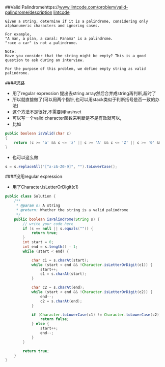 ##Valid Palindromehttps://www.lintcode.com/problem/valid-palindrome/description
[lintcode](https://www.lintcode.com/problem/valid-palindrome/description)

	Given a string, determine if it is a palindrome, considering only alphanumeric characters and ignoring cases.

	For example,
	"A man, a plan, a canal: Panama" is a palindrome.
	"race a car" is not a palindrome.

	Note:
	Have you consider that the string might be empty? This is a good question to ask during an interview.

	For the purpose of this problem, we define empty string as valid palindrome.

####思路
- 用了regular expression 提出去string array然后合并成string再判断,超时了
- 所以就直接做了(可以用两个指针,也可以用stack类似于判断括号是否一致的办法)
- 这个方法不是很好,不需要用hashset
- 可以写一个valid character函数来判断是不是有效就可以,
- 比如

```java
public boolean isValid(char c)
{
    return (c >= 'a' && c <= 'z' || c >= 'A' && c <= 'Z' || c >= '0' && c <= '9') ? true : false;
}
```
- 也可以这么做

```java
s = s.replaceAll("[^a-zA-Z0-9]", "").toLowerCase();
```

####没用regular expression
- 用了Character.isLetterOrDigit(c1)

```java
public class Solution {
    /**
     * @param s: A string
     * @return: Whether the string is a valid palindrome
     */
    public boolean isPalindrome(String s) {
        // write your code here
        if (s == null || s.equals("")) {
            return true;
        }
        int start = 0;
        int end = s.length() - 1;
        while (start < end) {

            char c1 = s.charAt(start);
            while (start < end && !Character.isLetterOrDigit(c1)) {
                start++;
                c1 = s.charAt(start);
            }

            char c2 = s.charAt(end);
            while (start < end && !Character.isLetterOrDigit(c2)) {
                end--;
                c2 = s.charAt(end);
            }

            if (Character.toLowerCase(c1) != Character.toLowerCase(c2)) {
                return false;
            } else {
                start++;
                end--;
            }
        }

        return true;
    }
}
```
